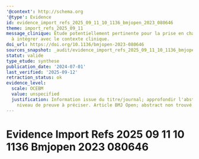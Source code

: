 ```yaml
---
'@context': http://schema.org
'@type': Evidence
id: evidence_import_refs_2025_09_11_10_1136_bmjopen_2023_080646
theme: import_refs_2025_09_11
message_clinique: Étude potentiellement pertinente pour la prise en charge musculosquelettique;
  à intégrer avec le contexte clinique.
doi_url: https://doi.org/10.1136/bmjopen-2023-080646
sources_snapshot: _audit/evidence_import_refs_2025_09_11_10_1136_bmjopen_2023_080646.json
statut: valide
type_etude: synthese
publication_date: '2024-07-01'
last_verified: '2025-09-12'
retraction_status: ok
evidence_level:
  scale: OCEBM
  value: unspecified
  justification: Information issue du titre/journal; approfondir l'abstract pour précision;
    niveau de preuve à préciser. Article BMJ Open; abstract non trouvé (audit).
---
```

# Evidence Import Refs 2025 09 11 10 1136 Bmjopen 2023 080646


